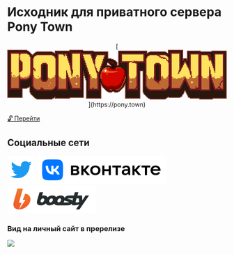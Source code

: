 # Исходник для приватного сервера Pony Town

<center> [<img src="/logo-large-57d9b1947a.png">](https://pony.town) </center>



[:unlock: Перейти](https://github.com/kaurcev/pixel.horse)

## Социальные сети

[<img src="/twitter.svg">](https://twitter.com/kaurcev) [<img src="/vk.svg">](https://vk.com/kaurcev) [<img src="/boosty.svg">](https://boosty.to/kaurcev)


### Вид на личный сайт в пререлизе

[<img src="https://mini.s-shot.ru/1920x1080/1080/png/?http://beta.kaurcev.tk">](https://beta.kaurcev.tk)




